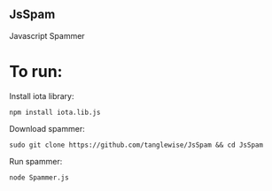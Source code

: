## JsSpam
Javascript Spammer

# To run:

Install iota library:

`npm install iota.lib.js`

Download spammer:

`sudo git clone https://github.com/tanglewise/JsSpam && cd JsSpam`

Run spammer:

`node Spammer.js`


